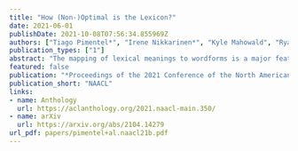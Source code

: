 ```yaml
---
title: "How (Non-)Optimal is the Lexicon?"
date: 2021-06-01
publishDate: 2021-10-08T07:56:34.855969Z
authors: ["Tiago Pimentel*", "Irene Nikkarinen*", "Kyle Mahowald", "Ryan Cotterell", "Damián Blasi"]
publication_types: ["1"]
abstract: "The mapping of lexical meanings to wordforms is a major feature of natural languages. While usage pressures might assign short words to frequent meanings (Zipf's law of abbreviation), the need for a productive and open-ended vocabulary, local constraints on sequences of symbols, and various other factors all shape the lexicons of the world's languages. Despite their importance in shaping lexical structure, the relative contributions of these factors have not been fully quantified. Taking a coding-theoretic view of the lexicon and making use of a novel generative statistical model, we define upper bounds for the compressibility of the lexicon under various constraints. Examining corpora from 7 typologically diverse languages, we use those upper bounds to quantify the lexicon's optimality and to explore the relative costs of major constraints on natural codes. We find that (compositional) morphology and graphotactics can sufficiently account for most of the complexity of natural codes -- as measured by code length."
featured: false
publication: "*Proceedings of the 2021 Conference of the North American Chapter of the Association for Computational Linguistics: Human Language Technologies*"
publication_short: "NAACL"
links:
- name: Anthology
  url: https://aclanthology.org/2021.naacl-main.350/
- name: arXiv
  url: https://arxiv.org/abs/2104.14279
url_pdf: papers/pimentel+al.naacl21b.pdf
---
```


